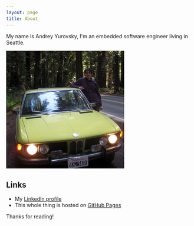 ```yaml
---
layout: page
title: About
---
```


<p class="message">
My name is Andrey Yurovsky, I'm an embedded software engineer living in Seattle.
</p>

![Here's a photo](/assets/me.jpg)

## Links

* My [LinkedIn profile](https://www.linkedin.com/in/andreyyurovsky)
* This whole thing is hosted on [GitHub Pages](https://pages.github.com)

Thanks for reading!
